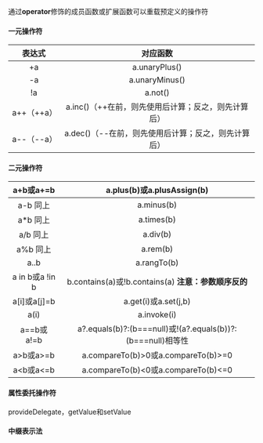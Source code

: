 通过**operator**修饰的成员函数或扩展函数可以重载预定义的操作符

#### 一元操作符

| 表达式 | 对应函数 |
| :---: | :---: |
| +a | a.unaryPlus\(\) |
| -a | a.unaryMinus\(\) |
| !a | a.not\(\) |
| a++（++a） | a.inc\(\)（++在前，则先使用后计算；反之，则先计算后） |
| a--（--a） | a.dec\(\)（--在前，则先使用后计算；反之，则先计算后） |

#### 二元操作符

| a+b或a+=b | a.plus\(b\)或a.plusAssign\(b\) |
| :---: | :---: |
| a-b 同上 | a.minus\(b\) |
| a\*b 同上 | a.times\(b\) |
| a/b 同上 | a.div\(b\) |
| a%b 同上 | a.rem\(b\) |
| a..b | a.rangTo\(b\) |
| a in b或a !in b | b.contains\(a\)或!b.contains\(a\)  **注意：参数顺序反的** |
| a\[i\]或a\[j\]=b | a.get\(i\)或a.set\(j,b\) |
| a\(i\) | a.invoke\(i\) |
| a==b或a!=b | a?.equals\(b\)?:\(b===null\)或!\(a?.equals\(b\)\)?:\(b===null\)相等性 |
| a&gt;b或a&gt;=b | a.compareTo\(b\)&gt;0或a.compareTo\(b\)&gt;=0 |
| a&lt;b或a&lt;=b | a.compareTo\(b\)&lt;0或a.compareTo\(b\)&lt;=0 |

#### 属性委托操作符

provideDelegate，getValue和setValue

#### 中缀表示法



